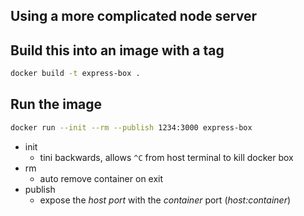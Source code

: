## Using a more complicated node server

## Build this into an image with a tag

```bash
docker build -t express-box .
```

## Run the image

```bash
docker run --init --rm --publish 1234:3000 express-box
```

- init
  - tini backwards, allows `^C` from host terminal to kill docker box
- rm
  - auto remove container on exit
- publish
  - expose the _host port_ with the _container_ port (_host:container_)
